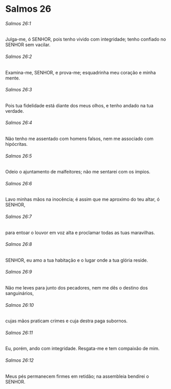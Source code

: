 # Salmos 26

###### Salmos 26:1

Julga-me, ó SENHOR, pois tenho vivido com integridade; tenho confiado no SENHOR sem vacilar.

###### Salmos 26:2

Examina-me, SENHOR, e prova-me; esquadrinha meu coração e minha mente.

###### Salmos 26:3

Pois tua fidelidade está diante dos meus olhos, e tenho andado na tua verdade.

###### Salmos 26:4

Não tenho me assentado com homens falsos, nem me associado com hipócritas.

###### Salmos 26:5

Odeio o ajuntamento de malfeitores; não me sentarei com os ímpios.

###### Salmos 26:6

Lavo minhas mãos na inocência; é assim que me aproximo do teu altar, ó SENHOR,

###### Salmos 26:7

para entoar o louvor em voz alta e proclamar todas as tuas maravilhas.

###### Salmos 26:8

SENHOR, eu amo a tua habitação e o lugar onde a tua glória reside.

###### Salmos 26:9

Não me leves para junto dos pecadores, nem me dês o destino dos sanguinários,

###### Salmos 26:10

cujas mãos praticam crimes e cuja destra paga subornos.

###### Salmos 26:11

Eu, porém, ando com integridade. Resgata-me e tem compaixão de mim.

###### Salmos 26:12

Meus pés permanecem firmes em retidão; na assembleia bendirei o SENHOR.

